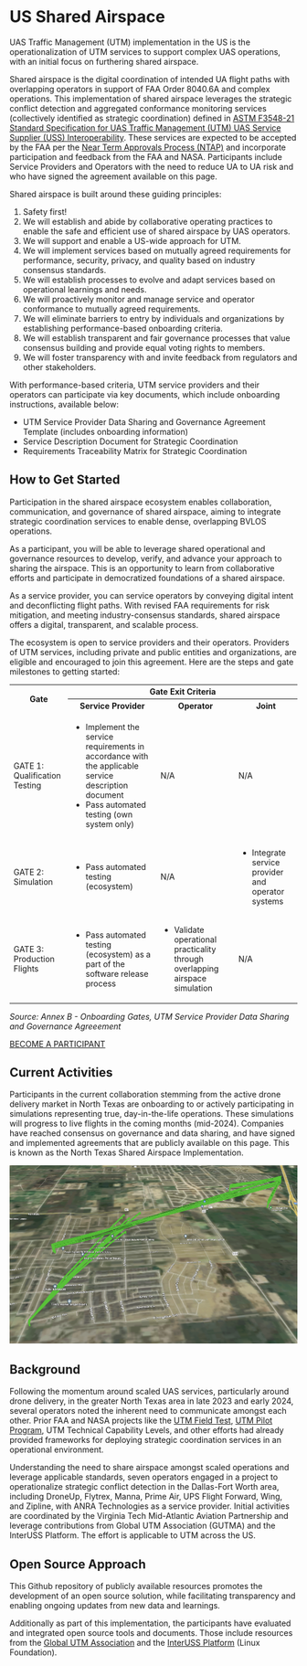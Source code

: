 # US Shared Airspace

UAS Traffic Management (UTM) implementation in the US is the operationalization of UTM services to support complex UAS operations, with an initial focus on furthering shared airspace.

Shared airspace is the digital coordination of intended UA flight paths with overlapping operators in support of FAA Order 8040.6A and complex operations. This implementation of shared airspace leverages the strategic conflict detection and aggregated conformance monitoring services (collectively identified as strategic coordination) defined in [ASTM F3548-21 Standard Specification for UAS Traffic Management (UTM) UAS Service Supplier (USS) Interoperability](https://www.astm.org/f3548-21.html). These services are expected to be accepted by the FAA per the [Near Term Approvals Process (NTAP)](https://www.faa.gov/uas/advanced_operations/traffic_management) and incorporate participation and feedback from the FAA and NASA. Participants include Service Providers and Operators with the need to reduce UA to UA risk and who have signed the agreement available on this page.

Shared airspace is built around these guiding principles:

1. Safety first!
2. We will establish and abide by collaborative operating practices to enable the safe and efficient use of shared airspace by UAS operators.
3. We will support and enable a US-wide approach for UTM.
4. We will implement services based on mutually agreed requirements for performance, security, privacy, and quality based on industry consensus standards.
5. We will establish processes to evolve and adapt services based on operational learnings and needs.
6. We will proactively monitor and manage service and operator conformance to mutually agreed requirements.
7. We will eliminate barriers to entry by individuals and organizations by establishing performance-based onboarding criteria.
8. We will establish transparent and fair governance processes that value consensus building and provide equal voting rights to members.
9. We will foster transparency with and invite feedback from regulators and other stakeholders.

With performance-based criteria, UTM service providers and their operators can participate via key documents, which include onboarding instructions, available below:

* UTM Service Provider Data Sharing and Governance Agreement Template (includes onboarding information)
* Service Description Document for Strategic Coordination
* Requirements Traceability Matrix for Strategic Coordination

## How to Get Started

Participation in the shared airspace ecosystem enables collaboration, communication, and governance of shared airspace, aiming to integrate strategic coordination services to enable dense, overlapping BVLOS operations.

As a participant, you will be able to leverage shared operational and governance resources to develop, verify, and advance your approach to sharing the airspace. This is an opportunity to learn from collaborative efforts and participate in democratized foundations of a shared airspace.

As a service provider, you can service operators by conveying digital intent and deconflicting flight paths. With revised FAA requirements for risk mitigation, and meeting industry-consensus standards, shared airspace offers a digital, transparent, and scalable process.

The ecosystem is open to service providers and their operators. Providers of UTM services, including private and public entities and organizations, are eligible and encouraged to join this agreement. Here are the steps and gate milestones to getting started:

<table>
    <tr>
        <th rowspan="2">Gate</th>
        <th colspan="3">Gate Exit Criteria</th>
    </tr>
    <tr>
        <th>Service Provider</th>
        <th>Operator</th>
        <th>Joint</th>
    </tr>
    <tr>
        <td>GATE 1: Qualification Testing</td>
        <td>
            <ul>
                <li>Implement the service requirements in accordance with the applicable service description document</li>
                <li>Pass automated testing (own system only)</li>
            </ul>
        </td>
        <td>N/A</td>
        <td>N/A</td>
    </tr>
    <tr>
        <td>GATE 2: Simulation</td>
        <td>
            <ul>
                <li>Pass automated testing (ecosystem)</li>
            </ul>
        </td>
        <td>N/A</td>
        <td>
            <ul>
                <li>Integrate service provider and operator systems</li>
            </ul>
        </td>
    </tr>
    <tr>
        <td>GATE 3: Production Flights</td>
        <td>
            <ul>
                <li>Pass automated testing (ecosystem) as a part of the software release process</li>
            </ul>
        </td>
        <td>
            <ul>
                <li>Validate operational practicality through overlapping airspace simulation</li>
            </ul>
        </td>
        <td>N/A</td>
    </tr>
</table>

_Source: Annex B - Onboarding Gates, UTM Service Provider Data Sharing and Governance Agreeement_

[BECOME A PARTICIPANT](https://github.com/utmimplementationus/getstarted/issues/new?labels=join-request&template=join_request.md)

## Current Activities

Participants in the current collaboration stemming from the active drone delivery market in North Texas are onboarding to or actively participating in simulations representing true, day-in-the-life operations. These simulations will progress to live flights in the coming months (mid-2024). Companies have reached consensus on governance and data sharing, and have signed and implemented agreements that are publicly available on this page. This is known as the North Texas Shared Airspace Implementation.

![initial asset](assets/SimulationExample.png)

## Background

Following the momentum around scaled UAS services, particularly around drone delivery, in the greater North Texas area in late 2023 and early 2024, several operators noted the inherent need to communicate amongst each other. Prior FAA and NASA projects like the [UTM Field Test](https://www.faa.gov/uas/research_development/traffic_management/field_test), [UTM Pilot Program](https://www.faa.gov/uas/research_development/traffic_management/utm_pilot_program), UTM Technical Capability Levels, and other efforts had already provided frameworks for deploying strategic coordination services in an operational environment.

Understanding the need to share airspace amongst scaled operations and leverage applicable standards, seven operators engaged in a project to operationalize strategic conflict detection in the Dallas-Fort Worth area, including DroneUp, Flytrex, Manna, Prime Air, UPS Flight Forward, Wing, and Zipline, with ANRA Technologies as a service provider. Initial activities are coordinated by the Virginia Tech Mid-Atlantic Aviation Partnership and leverage contributions from Global UTM Association (GUTMA) and the InterUSS Platform. The effort is applicable to UTM across the US.

## Open Source Approach

This Github repository of publicly available resources promotes the development of an open source solution, while facilitating transparency and enabling ongoing updates from new data and learnings.

Additionally as part of this implementation, the participants have evaluated and integrated open source tools and documents. Those include resources from the [Global UTM Association](https://gutma.org/) and the [InterUSS Platform](https://interussplatform.org/) (Linux Foundation).
